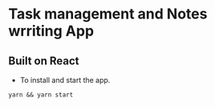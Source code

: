 # Task management and Notes wrriting App
## Built on React 
* To install and start the app.

`yarn && yarn start`

